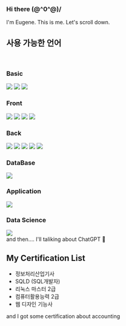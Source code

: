 ### Hi there \(@^0^@)/
I'm Eugene. This is me.
Let's scroll down.
<br/>
<h2>사용 가능한 언어</h2><br/>
<span>
  <h3>Basic</h3>
<img src="https://img.shields.io/badge/HTML-%23E34F26?style=for-the-badge&logo=html5&logoColor=white">
<img src="https://img.shields.io/badge/CSS-%231572B6?style=for-the-badge&logo=css3&logoColor=white">
<img src="https://img.shields.io/badge/javascript-%23F7DF1E?style=for-the-badge&logo=javascript&logoColor=black">
<br />
<h3>Front</h3>
<img src="https://img.shields.io/badge/React-%2361DAFB?style=for-the-badge&logo=react&logoColor=white">
<img src="https://img.shields.io/badge/Next-%23000000?style=for-the-badge&logo=next&logoColor=white">
<img src="https://img.shields.io/badge/Vue-%234FC08D?style=for-the-badge&logo=Vue&logoColor=black">
<img src="https://img.shields.io/badge/Vite-%23333333?style=for-the-badge&logo=vite&logoColor=white">
<br />
<h3>Back</h3>
<img src="https://img.shields.io/badge/Java-%23FF3333?style=for-the-badge&logo=java&logoColor=white">
<img src="https://img.shields.io/badge/JSP-%23FFD700?style=for-the-badge&logo=java&logoColor=white">
<img src="https://img.shields.io/badge/Spring_Boot-%236DB33F?style=for-the-badge&logo=spring-boot&logoColor=white">
<img src="https://img.shields.io/badge/Node-%23339933?style=for-the-badge&logo=node&logoColor=white">
<img src="https://img.shields.io/badge/Django-%23092E20?style=for-the-badge&logo=django&logoColor=white">
<br/>
<h3>DataBase</h3>
<img src="https://img.shields.io/badge/SQL-%230074C1?style=for-the-badge&logo=sqlite&logoColor=white">
<br />
<h3>Application</h3>
<img src="https://img.shields.io/badge/Android-%233DDC84?style=for-the-badge&logo=android&logoColor=white">
<h3>Data Science</h3>
<img src="https://img.shields.io/badge/Python-%233776AB?style=for-the-badge&logo=python&logoColor=white">
</span>
<br>
and then.... I'll taliking about ChatGPT 🤞

<h2>My Certification List</h2>
<ul>
  <li>정보처리산업기사</li>
  <li>SQLD (SQL개발자)</li>
  <li>리눅스 마스터 2급</li>
  <li>컴퓨터활용능력 2급</li>
  <li>웹 디자인 기능사</li>
</ul>
<p>and I got some certification about accounting</p>
<!--
**SeoEugene/SeoEugene** is a ✨ _special_ ✨ repository because its `README.md` (this file) appears on your GitHub profile.

Here are some ideas to get you started:

- 🔭 I’m currently working on ...

- 🌱 I’m currently learning ...

- 👯 I’m looking to collaborate on ...
- 🤔 I’m looking for help with ...
- 💬 Ask me about ...
- 📫 How to reach me: ...
- 😄 Pronouns: ...
- ⚡ Fun fact: ...
-->
